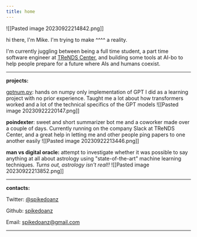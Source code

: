 ```yaml
---
title: home
---
```


![[Pasted image 20230922214842.png]]

hi there, I'm Mike. I'm trying to make ^^^^ a reality.

I'm currently juggling between being a full time student, a part time software engineer at [TReNDS Center](https://trendscenter.org/), and building some tools at AI-bo to help people prepare for a future where AIs and humans coexist.

---

**projects:**

[gptnum.py](https://github.com/spikedoanz/GPTnum.py): hands on numpy only implementation of GPT I did as a learning project with no prior experience. Taught me a lot about how transformers worked and a lot of the technical specifics of the GPT models
![[Pasted image 20230922220147.png]]

**poindexter**: sweet and short summarizer bot me and a coworker made over a couple of days. Currently running on the company Slack at TReNDS Center, and a great help in letting me and other people ping papers to one another easily
![[Pasted image 20230922213446.png]]

**man vs digital oracle:** attempt to investigate whether it was possible to say anything at all about astrology using "state-of-the-art" machine learning techniques. *Turns out, astrology isn't real!!*
![[Pasted image 20230922213852.png]]

---

**contacts:**

Twitter: [@spikedoanz](https://twitter.com/spikedoanz)

Github: [spikedoanz](https://github.com/spikedoanz)

Email: spikedoanz@gmail.com

---
